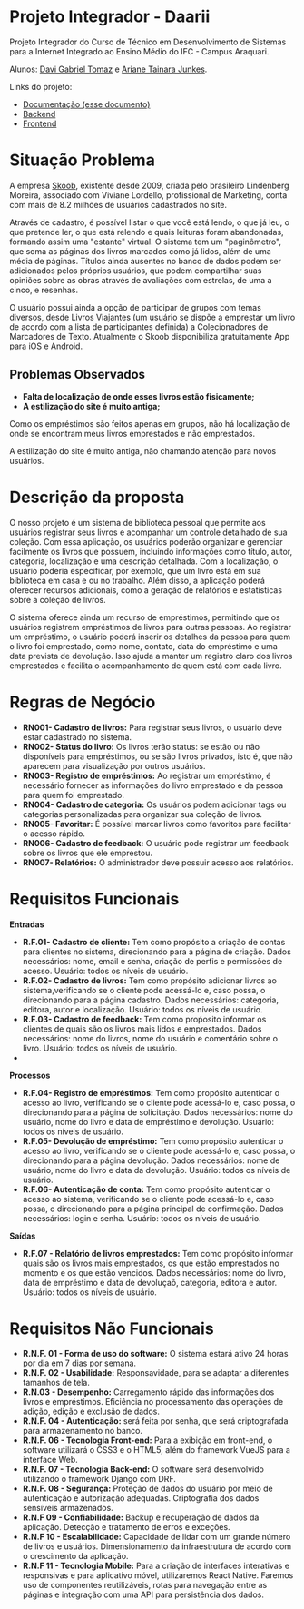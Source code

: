 # Projeto Integrador - Daarii

Projeto Integrador do Curso de Técnico em Desenvolvimento de Sistemas para a Internet Integrado ao Ensino Médio do IFC - Campus Araquari.

Alunos: [Davi Gabriel Tomaz](https://github.com/davigtomaz) e [Ariane Tainara Junkes](https://github.com/ArianeJunkes).

Links do projeto:

-   [Documentação (esse documento)](github.com/marcoandre/pi-modelo)
-   [Backend](github.com/marcoandre/pi-backend)
-   [Frontend](github.com/marcoandre/pi-frontend)

# Situação Problema

A empresa [Skoob](http://www.skoob.com.br/), existente desde 2009, criada pelo brasileiro Lindenberg Moreira, associado com Viviane Lordello, profissional de Marketing, conta com mais de 8.2 milhões de usuários cadastrados no site. 

Através de cadastro, é possível listar o que você está lendo, o que já leu, o que pretende ler, o que está relendo e quais leituras foram abandonadas, formando assim uma "estante" virtual. O sistema tem um "paginômetro", que soma as páginas dos livros marcados como já lidos, além de uma média de páginas. Títulos ainda ausentes no banco de dados podem ser adicionados pelos próprios usuários, que podem compartilhar suas opiniões sobre as obras através de avaliações com estrelas, de uma a cinco, e resenhas. 

O usuário possui ainda a opção de participar de grupos com temas diversos, desde Livros Viajantes (um usuário se dispõe a emprestar um livro de acordo com a lista de participantes definida) a Colecionadores de Marcadores de Texto. Atualmente o Skoob disponibiliza gratuitamente App para iOS e Android.


## Problemas Observados 

* **Falta de localização de onde esses livros estão fisicamente;**
* **A estilização do site é muito antiga;**

Como os empréstimos são feitos apenas em grupos, não há localização de onde se encontram meus livros emprestados e não emprestados.

A estilização do site é muito antiga, não chamando atenção para novos usuários. 


# Descrição da proposta

O nosso projeto é um sistema de biblioteca pessoal que permite aos usuários registrar seus livros e acompanhar um controle detalhado de sua coleção. Com essa aplicação, os usuários poderão organizar e gerenciar facilmente os livros que possuem, incluindo informações como título, autor, categoria, localização e uma descrição detalhada. Com a localização, o usuário poderia especificar, por exemplo, que um livro está em sua biblioteca em casa e ou no trabalho. Além disso, a aplicação poderá oferecer recursos adicionais, como a geração de relatórios e estatísticas sobre a coleção de livros.

O sistema oferece ainda um recurso de empréstimos, permitindo que os usuários registrem empréstimos de livros para outras pessoas. Ao registrar um empréstimo, o usuário poderá inserir os detalhes da pessoa para quem o livro foi emprestado, como nome, contato, data do empréstimo e uma data prevista de devolução. Isso ajuda a manter um registro claro dos livros emprestados e facilita o acompanhamento de quem está com cada livro.

# Regras de Negócio

- **RN001- Cadastro de livros:** Para registrar seus livros, o usuário deve estar cadastrado no sistema.
- **RN002- Status do livro:** Os livros terão status: se estão ou não disponíveis para empréstimos, ou se são livros privados, isto é, que não aparecem para visualização por outros usuários.
- **RN003- Registro de empréstimos:** Ao registrar um empréstimo, é necessário fornecer as informações do livro emprestado e da pessoa para quem foi emprestado.
- **RN004- Cadastro de categoria:** Os usuários podem adicionar tags ou categorias personalizadas para organizar sua coleção de livros.
- **RN005- Favoritar:** É possível marcar livros como favoritos para facilitar o acesso rápido. 
- **RN006- Cadastro de feedback:** O usuário pode registrar um feedback sobre os livros que ele emprestou.
- **RN007- Relatórios:** O administrador deve possuir acesso aos relatórios.

# Requisitos Funcionais 

**Entradas**

- **R.F.01- Cadastro de cliente:** Tem como propósito a criação de contas para clientes no sistema, direcionando para a página de criação. Dados necessários: nome, email e senha, criação de perfis e permissões de acesso. Usuário: todos os níveis de usuário.
- **R.F.02- Cadastro de livros:** Tem como propósito adicionar livros ao sistema,verificando se o cliente pode acessá-lo e, caso possa, o direcionando para a página cadastro. Dados necessários: categoria, editora, autor e localização. Usuário: todos os níveis de usuário. 
- **R.F.03- Cadastro de feedback:** Tem como proṕosito informar os clientes de quais são os livros mais lidos e emprestados. Dados necessários: nome do livros, nome do usuário e comentário sobre o livro. Usuário: todos os níveis de usuário.
- 

**Processos**

- **R.F.04- Registro de empréstimos:** Tem como propósito autenticar o acesso ao livro, verificando se o cliente pode acessá-lo e, caso possa, o direcionando para a página de solicitação. Dados necessários: nome do usuário, nome do livro e data de empréstimo e devolução. Usuário: todos os níveis de usuário.
- **R.F.05- Devolução de empréstimo:** Tem como propósito autenticar o acesso ao livro, verificando se o cliente pode acessá-lo e, caso possa, o direcionando para a página devolução. Dados necessários: nome de usuário, nome do livro e data da devolução. Usuário: todos os níveis de usuário.
- **R.F.06- Autenticação de conta:** Tem como propósito autenticar o acesso ao sistema, verificando se o cliente pode acessá-lo e, caso possa, o direcionando para a página principal de confirmação. Dados necessários: login e senha. Usuário: todos os níveis de usuário.

**Saídas**

- **R.F.07 - Relatório de livros emprestados:** Tem como propósito informar quais são os livros mais emprestados, os que estão emprestados no momento e os que estão vencidos. Dados necessários: nome do livro, data de empréstimo e data de devoluçaõ, categoria, editora e autor. Usuário: todos os níveis de usuário.

# Requisitos Não Funcionais

- **R.N.F. 01 - Forma de uso do software:** O sistema estará ativo 24 horas por dia em 7 dias por semana.
- **R.N.F. 02 - Usabilidade:** Responsavidade, para se adaptar a diferentes tamanhos de tela.
- **R.N.03 - Desempenho:** Carregamento rápido das informações dos livros e empréstimos. Eficiência no processamento das operações de adição, edição e exclusão de dados.
- **R.N.F. 04 - Autenticação:** será feita por senha, que será criptografada para armazenamento no banco.
- **R.N.F. 06 - Tecnologia Front-end:** Para a exibição em front-end, o software utilizará o CSS3 e o HTML5, além do framework VueJS para a interface Web.
- **R.N.F. 07 - Tecnologia Back-end:** O software será desenvolvido utilizando o framework Django com DRF.
- **R.N.F. 08 - Segurança:** Proteção de dados do usuário por meio de autenticação e autorização adequadas. Criptografia dos dados sensíveis armazenados.
- **R.N.F 09 - Confiabilidade:** Backup e recuperação de dados da aplicação. Detecção e tratamento de erros e exceções.
- **R.N.F 10 - Escalabilidade:** Capacidade de lidar com um grande número de livros e usuários. Dimensionamento da infraestrutura de acordo com o crescimento da aplicação.
- **R.N.F 11 - Tecnologia Mobile:** Para a criação de interfaces interativas e responsivas e para aplicativo móvel, utilizaremos React Native. Faremos uso de componentes reutilizáveis, rotas para navegação entre as páginas e integração com uma API para persistência dos dados.

